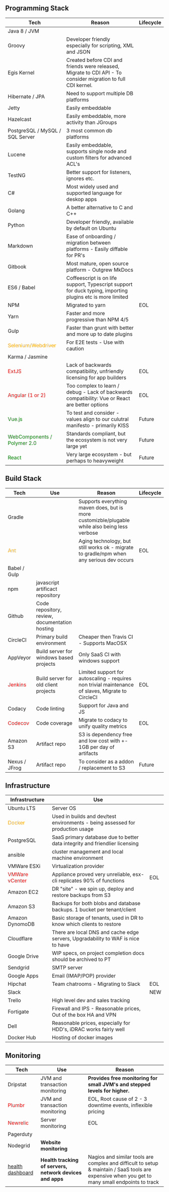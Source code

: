 ## Programming Stack

| Tech                                     | Reason                                   | Lifecycle |
| ---------------------------------------- | ---------------------------------------- | --------- |
| Java 8 / JVM                             |                                          |           |
| Groovy                                   | Developer friendly especially for scripting, XML and JSON |           |
| Egis Kernel                              | Created before CDI and friends were released, Migrate to CDI API - To consider migration to full CDI kernel. |           |
| Hibernate / JPA                          | Need to support multiple DB platforms    |           |
| Jetty                                    | Easily embeddable                        |           |
| Hazelcast                                | Easily embeddable, more activity than JGroups |           |
| PostgreSQL / MySQL / SQL Server          | 3 most common db platforms               |           |
| Lucene                                   | Easily embeddable, supports single node and custom filters for advanced ACL's |           |
| TestNG                                   | Better support for listeners, ignores etc. |           |
| C#                                       | Most widely used and supported language for deskop apps |           |
| Golang                                   | A better alternative to C and C++        |           |
| Python                                   | Developer friendly, available by default on Ubuntu |           |
| Markdown                                 | Ease of onboarding / migration between platforms - Easily diffable for PR's |           |
| Gitbook                                  | Most mature, open source platform - Outgrew MkDocs |           |
| ES6 / Babel                              | Coffeescript is on life support, Typescript support for duck typing, importing plugins etc is more limited |           |
| NPM                                      | Migrated to yarn                         | EOL       |
| Yarn                                     | Faster and more progressive than NPM 4/5 |           |
| Gulp                                     | Faster than grunt with better and more up to date plugins |           |
| <div style="color:orange">Selenium/Webdriver</div> | For E2E tests - Use with caution         |           |
| Karma / Jasmine                          |                                          |           |
| <div style="color:red">ExtJS</div>       | Lack of backwards compatibility, unfriendly licensing for app builders | EOL       |
| <div style="color:red">Angular (1 or 2)</div> | Too complex to learn / debug - Lack of backwards compatibility: Vue or React are better options | EOL       |
| <div style="color:green">Vue.js</div>    | To test and consider - values align to our culutral manifesto - primarily KISS | Future    |
| <div style="color:green">WebComponents / Polymer 2.0</div> | Standards compliant, but the ecosystem is not very large yet | Future    |
| <div style="color:green">React</div>     | Very large ecosystem - but perhaps to heavyweight | Future    |



## **Build Stack**

| **Tech**                               | **Use**                                  | **Reason**                               | Lifecycle |
| -------------------------------------- | ---------------------------------------- | ---------------------------------------- | --------- |
| Gradle                                 |                                          | Supports everything maven does, but is more customizble/plugable while also being less verbose |           |
| <span style="color:orange">Ant</span>  |                                          | Aging technology, but still works ok - migrate to gradle/npm when any serious dev occurs | EOL       |
| Babel / Gulp                           |                                          |                                          |           |
| npm                                    | javascript artificact repository         |                                          |           |
| Github                                 | Code repository, review, documentation hosting |                                          |           |
| CircleCI                               | Primary build environment                | Cheaper then Travis CI - Supports MacOSX |           |
| AppVeyor                               | Build server for windows based projects  | Only SaaS CI with windows support        |           |
| <span style="color:red">Jenkins</span> | Build server for old client projects     | Limited support for autoscaling - requires non trivial maintenance of slaves, Migrate to CircleCI | EOL       |
| Codacy                                 | Code linting                             | Support for Java and JS                  |           |
| <span style="color:red">Codecov</span> | Code coverage                            | Migrate to codacy to unify quality metrics | EOL       |
| Amazon S3                              | Artifact repo                            | S3 is dependency free and low cost with +- 1GB per day of artifacts |           |
| Nexus / JFrog                          | Artifact repo                            | To consider as a addon / replacement to S3 | Future    |



## **Infrastructure**



| **Infrastructure**                       | **Use**                                  |      |
| ---------------------------------------- | ---------------------------------------- | ---- |
| Ubuntu LTS                               | Server OS                                |      |
| <span style="color:orange">Docker</span> | Used in builds and dev/test environments - being assessed for production usage |      |
| PostgreSQL                               | SaaS primary database due to better data integrity and friendlier licensing |      |
| ansible                                  | cluster management and local machine environment |      |
| VMWare ESXi                              | Virtualization provider                  |      |
| <span style="color:red">VMWare vCenter</span> | Appliance proved very unreliable, esx-cli replicates 90% of functions | EOL  |
| Amazon EC2                               | DR "site" - we spin up, deploy and restore backups from S3 |      |
| Amazon S3                                | Backups for both blobs and database backups. 1 bucket per tenant/client |      |
| Amazon DynomoDB                          | Basic storage of tenants, used in DR to know which clients to restore |      |
| Cloudflare                               | There are local DNS and cache edge servers, Upgradability to WAF is nice to have |      |
| Google Drive                             | WIP specs, on project completion docs should be archived to PT |      |
| Sendgrid                                 | SMTP server                              |      |
| Google Apps                              | Email (IMAP/POP) provider                |      |
| Hipchat                                  | Team chatrooms - Migrating to Slack      | EOL  |
| Slack                                    |                                          | NEW  |
| Trello                                   | High level dev and sales tracking        |      |
| Fortigate                                | Firewall and IPS - Reasonable prices, Out of the box HA and VPN |      |
| Dell                                     | Reasonable prices, especially for HDD's, iDRAC works fairly well |      |
| Docker Hub                               | Hosting of docker images                 |      |



## **Monitoring**

| **Tech**                                 | **Use**                                  | **Reason**                               |
| ---------------------------------------- | ---------------------------------------- | ---------------------------------------- |
| Dripstat                                 | JVM and transaction monitoring           | ****Provides free monitoring for small JVM's and stepped levels for higher.**** |
| <span style="color:red">Plumbr<span>     | JVM and transaction monitoring           | EOL, Root cause of 2 - 3 downtime events, inflexible pricing |
| <span style="color:red">Newrelic</span>  | Server monitoring                        | EOL                                      |
| Pagerduty                                |                                          |                                          |
| Nodegrid                                 | ****Website monitoring****               |                                          |
| [health dashboard](https://github.com/egis/HealthDashboard) | ****Health tracking of servers, network devices and apps**** | Nagios and similar tools are complex and difficult to setup & maintain / SaaS tools are expensive when you get to many small endpoints to track |

